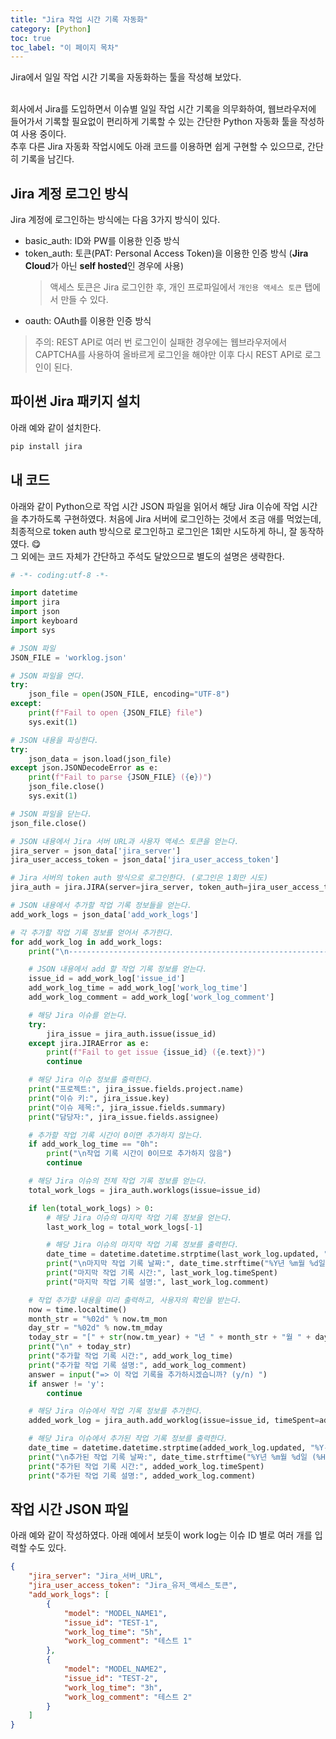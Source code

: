 ```yaml
---
title: "Jira 작업 시간 기록 자동화"
category: [Python]
toc: true
toc_label: "이 페이지 목차"
---
```


Jira에서 일일 작업 시간 기록을 자동화하는 툴을 작성해 보았다.  
<br>

회사에서 Jira를 도입하면서 이슈별 일일 작업 시간 기록을 의무화하여, 웹브라우저에 들어가서 기록할 필요없이 편리하게 기록할 수 있는 간단한 Python 자동화 툴을 작성하여 사용 중이다.  
추후 다른 Jira 자동화 작업시에도 아래 코드를 이용하면 쉽게 구현할 수 있으므로, 간단히 기록을 남긴다.

## Jira 계정 로그인 방식
Jira 계정에 로그인하는 방식에는 다음 3가지 방식이 있다.
- basic_auth: ID와 PW를 이용한 인증 방식
- token_auth: 토큰(PAT: Personal Access Token)을 이용한 인증 방식 (**Jira Cloud**가 아닌 **self hosted**인 경우에 사용)
  > 액세스 토큰은 Jira 로그인한 후, 개인 프로파일에서 `개인용 액세스 토큰` 탭에서 만들 수 있다.
- oauth: OAuth를 이용한 인증 방식

> 주의: REST API로 여러 번 로그인이 실패한 경우에는 웹브라우저에서 CAPTCHA를 사용하여 올바르게 로그인을 해야만 이후 다시 REST API로 로그인이 된다.

## 파이썬 Jira 패키지 설치
아래 예와 같이 설치한다.
```sh
pip install jira
```

## 내 코드
아래와 같이 Python으로 작업 시간 JSON 파일을 읽어서 해당 Jira 이슈에 작업 시간을 추가하도록 구현하였다. 처음에 Jira 서버에 로그인하는 것에서 조금 애를 먹었는데, 최종적으로 token auth 방식으로 로그인하고 로그인은 1회만 시도하게 하니, 잘 동작하였다. 😋  
그 외에는 코드 자체가 간단하고 주석도 달았으므로 별도의 설명은 생략한다.
```python
# -*- coding:utf-8 -*-

import datetime
import jira
import json
import keyboard
import sys

# JSON 파일
JSON_FILE = 'worklog.json'

# JSON 파일을 연다.
try:
    json_file = open(JSON_FILE, encoding="UTF-8")
except:
    print(f"Fail to open {JSON_FILE} file")
    sys.exit(1)

# JSON 내용을 파싱한다.
try:
    json_data = json.load(json_file)
except json.JSONDecodeError as e:
    print(f"Fail to parse {JSON_FILE} ({e})")
    json_file.close()
    sys.exit(1)

# JSON 파일을 닫는다.
json_file.close()

# JSON 내용에서 Jira 서버 URL과 사용자 액세스 토큰을 얻는다.
jira_server = json_data['jira_server']
jira_user_access_token = json_data['jira_user_access_token']

# Jira 서버의 token auth 방식으로 로그인한다. (로그인은 1회만 시도)
jira_auth = jira.JIRA(server=jira_server, token_auth=jira_user_access_token, max_retries=1)

# JSON 내용에서 추가할 작업 기록 정보들을 얻는다.
add_work_logs = json_data['add_work_logs']

# 각 추가할 작업 기록 정보를 얻어서 추가한다.
for add_work_log in add_work_logs:
    print("\n----------------------------------------------------------------")

    # JSON 내용에서 add 할 작업 기록 정보를 얻는다.
    issue_id = add_work_log['issue_id']
    add_work_log_time = add_work_log['work_log_time']
    add_work_log_comment = add_work_log['work_log_comment']

    # 해당 Jira 이슈를 얻는다.
    try:
        jira_issue = jira_auth.issue(issue_id)
    except jira.JIRAError as e:
        print(f"Fail to get issue {issue_id} ({e.text})")
        continue

    # 해당 Jira 이슈 정보를 출력한다.
    print("프로젝트:", jira_issue.fields.project.name)
    print("이슈 키:", jira_issue.key)
    print("이슈 제목:", jira_issue.fields.summary)
    print("담당자:", jira_issue.fields.assignee)

    # 추가할 작업 기록 시간이 0이면 추가하지 않는다.
    if add_work_log_time == "0h":
        print("\n작업 기록 시간이 0이므로 추가하지 않음")
        continue

    # 해당 Jira 이슈의 전체 작업 기록 정보를 얻는다.
    total_work_logs = jira_auth.worklogs(issue=issue_id)

    if len(total_work_logs) > 0:
        # 해당 Jira 이슈의 마지막 작업 기록 정보을 얻는다.
        last_work_log = total_work_logs[-1]

        # 해당 Jira 이슈의 마지막 작업 기록 정보를 출력한다.
        date_time = datetime.datetime.strptime(last_work_log.updated, "%Y-%m-%dT%H:%M:%S.%f%z")
        print("\n마지막 작업 기록 날짜:", date_time.strftime("%Y년 %m월 %d일 (%H:%M:%S)"))
        print("마지막 작업 기록 시간:", last_work_log.timeSpent)
        print("마지막 작업 기록 설명:", last_work_log.comment)

    # 작업 추가할 내용을 미리 출력하고, 사용자의 확인을 받는다.
    now = time.localtime()
    month_str = "%02d" % now.tm_mon
    day_str = "%02d" % now.tm_mday
    today_str = "[" + str(now.tm_year) + "년 " + month_str + "월 " + day_str + "일]"
    print("\n" + today_str)
    print("추가할 작업 기록 시간:", add_work_log_time)
    print("추가할 작업 기록 설명:", add_work_log_comment)
    answer = input("=> 이 작업 기록을 추가하시겠습니까? (y/n) ")
    if answer != 'y':
        continue

    # 해당 Jira 이슈에서 작업 기록 정보를 추가한다.
    added_work_log = jira_auth.add_worklog(issue=issue_id, timeSpent=add_work_log_time, comment=add_work_log_comment)

    # 해당 Jira 이슈에서 추가된 작업 기록 정보를 출력한다.
    date_time = datetime.datetime.strptime(added_work_log.updated, "%Y-%m-%dT%H:%M:%S.%f%z")
    print("\n추가된 작업 기록 날짜:", date_time.strftime("%Y년 %m월 %d일 (%H:%M:%S)"))
    print("추가된 작업 기록 시간:", added_work_log.timeSpent)
    print("추가된 작업 기록 설명:", added_work_log.comment)
```

## 작업 시간 JSON 파일
아래 예와 같이 작성하였다. 아래 예에서 보듯이 work log는 이슈 ID 별로 여러 개를 입력할 수도 있다.
```json
{
    "jira_server": "Jira_서버_URL",
    "jira_user_access_token": "Jira_유저_액세스_토큰",
    "add_work_logs": [
        {
            "model": "MODEL_NAME1",
            "issue_id": "TEST-1",
            "work_log_time": "5h",
            "work_log_comment": "테스트 1"
        },
        {
            "model": "MODEL_NAME2",
            "issue_id": "TEST-2",
            "work_log_time": "3h",
            "work_log_comment": "테스트 2"
        }
    ]
}
```

